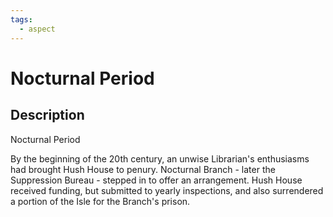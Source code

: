 ```yaml
---
tags:
  - aspect
---
```


# Nocturnal Period

## Description
Nocturnal Period

By the beginning of the 20th century, an unwise Librarian's enthusiasms had brought Hush House to penury. Nocturnal Branch - later the Suppression Bureau - stepped in to offer an arrangement. Hush House received funding, but submitted to yearly inspections, and also surrendered a portion of the Isle for the Branch's prison.